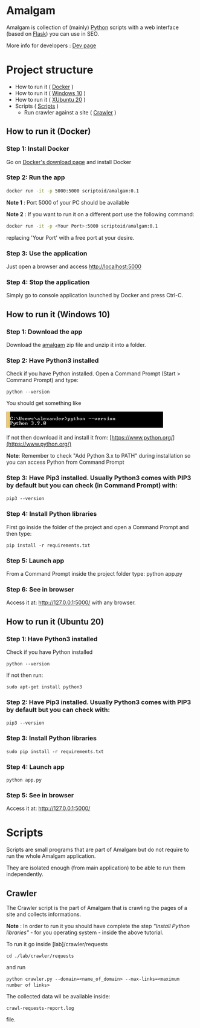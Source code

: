 # Amalgam
Amalgam is collection of (mainly) [Python](https://python.org) scripts with a web interface (based on [Flask](https://flask.palletsprojects.com)) you can use in SEO.

More info for developers : [Dev page](./dev.md)

# Project structure #
* How to run it ( [Docker](#how-to-run-it-docker) )
* How to run it ( [Windows 10](#how-to-run-it-windows-10) )
* How to run it ( [XUbuntu 20](#how-to-run-it-ubuntu-20) )
* Scripts ( [Scripts](#scripts) )
	* Run crawler against a site ( [Crawler](#Crawler) ) 

## How to run it (Docker)

### Step 1: Install Docker

Go on [Docker's download page](https://docs.docker.com/desktop/#download-and-install) and install Docker

### Step 2: Run the app

```sh
docker run -it -p 5000:5000 scriptoid/amalgam:0.1
```
**Note 1** : Port 5000 of your PC should be available

**Note 2** : If you want to run it on a different port use the following command:

```sh
docker run -it -p <Your Port>:5000 scriptoid/amalgam:0.1
```

replacing 'Your Port' with a free port at your desire.

### Step 3: Use the application

Just open a browser and access [http://localhost:5000](http://localhost:5000)

### Step 4: Stop the application

Simply go to console application launched by Docker and press Ctrl-C.


## How to run it (Windows 10)

### Step 1: Download the app

Download the [amalgam](https://github.com/alexgheorghiu/amalgam/archive/main.zip) zip file and unzip it into a folder.

### Step 2:  Have Python3 installed

Check if you have Python installed. Open a Command Prompt (Start > Command Prompt) and type:

	python --version 

You should get something like

![Windows Console](./windows-install-python.png)

If not then download it and install it from:
[https://www.python.org/](https://www.python.org/)

**Note**: 
Remember to check "Add Python 3.x to PATH" during installation so you can access Python from Command Prompt

### Step 3: Have Pip3 installed. Usually Python3 comes with PIP3 by default but you can check (in Command Prompt) with:

	pip3 --version


### Step 4: Install Python libraries		
First go inside the folder of the project and open a Command Prompt and then type:

	pip install -r requirements.txt


### Step 5: Launch app
From a Command Prompt inside the project folder type:
	python app.py


### Step 6: See in browser
Access it at:  http://127.0.0.1:5000/ with any browser.


## How to run it (Ubuntu 20)

### Step 1:  Have Python3 installed

Check if you have Python installed

	python --version 

If not then run:

    sudo apt-get install python3

### Step 2: Have Pip3 installed. Usually Python3 comes with PIP3 by default but you can check with:

	pip3 --version


### Step 3: Install Python libraries		
	sudo pip install -r requirements.txt


### Step 4: Launch app
	python app.py


### Step 5: See in browser
Access it at:  http://127.0.0.1:5000/

# Scripts 

Scripts are small programs that are part of Amalgam but do not require to run the whole Amalgam application. 

They are isolated enough (from main application) to be able to run them independently.

## Crawler
The Crawler script is the part of Amalgam that is crawling the pages of a site and collects informations.

**Note** : In order to run it you should have complete the step _"Install Python libraries"_ - for you operating system -  inside the above tutorial.

To run it go inside [lab]/crawler/requests

	cd ./lab/crawler/requests

and run

	python crawler.py --domain=<name_of_domain> --max-links=<maximum number of links>

The collected data wil be available inside:

	crawl-requests-report.log

file.